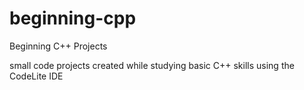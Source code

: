 # beginning-cpp
Beginning C++ Projects

small code projects created while studying basic C++ skills
using the CodeLite IDE
